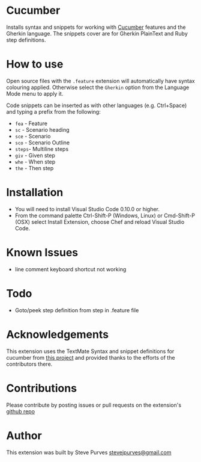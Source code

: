 # Cucumber
Installs syntax and snippets for working with [Cucumber](http://www.cukes.info) features and the Gherkin language. The snippets cover are for Gherkin PlainText and Ruby step definitions.

# How to use

Open source files with the `.feature` extension will automatically have syntax colouring applied. Otherwise select the `Gherkin` option from the Language Mode menu to apply it.

Code snippets can be inserted as with other languages (e.g. Ctrl+Space) and typing a prefix from the following:

 - `fea` - Feature
 - `sc` - Scenario heading
 - `sce` - Scenario
 - `sco` - Scenario Outline
 - `steps`- Multiline steps
 - `giv` - Given step
 - `whe` - When step
 - `the` - Then step 

# Installation

 - You will need to install Visual Studio Code 0.10.0 or higher.
 - From the command palette Ctrl-Shift-P (Windows, Linux) or Cmd-Shift-P (OSX) select Install Extension, choose Chef and reload Visual Studio Code.

# Known Issues

 - line comment keyboard shortcut not working

# Todo

 - Goto/peek step definition from step in .feature file

# Acknowledgements

This extension uses the TextMate Syntax and snippet definitions for cucumber from [this project](https://github.com/cucumber/cucumber-tmbundle) and provided thanks to the efforts of the contributors there.

# Contributions

Please contribute by posting issues or pull requests on the extension's [github repo](https://github.com/stevejpurves/vscode-cucumber)

# Author

This extension was built by Steve Purves stevejpurves@gmail.com